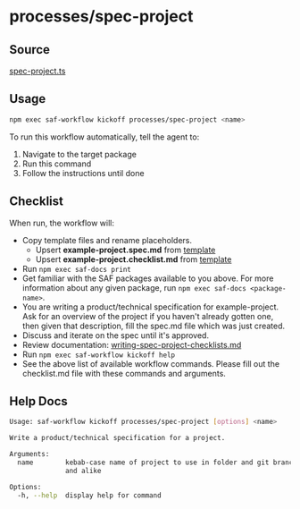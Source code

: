 # processes/spec-project

## Source

[spec-project.ts](https://github.com/sderickson/saflib/blob/main/processes/workflows/spec-project.ts)

## Usage

```bash
npm exec saf-workflow kickoff processes/spec-project <name>
```

To run this workflow automatically, tell the agent to:

1. Navigate to the target package
2. Run this command
3. Follow the instructions until done

## Checklist

When run, the workflow will:

- Copy template files and rename placeholders.
  - Upsert **example-project.spec.md** from [template](https://github.com/sderickson/saflib/blob/main/processes/workflows/templates/template-file.spec.md)
  - Upsert **example-project.checklist.md** from [template](https://github.com/sderickson/saflib/blob/main/processes/workflows/templates/template-file.checklist.md)
- Run `npm exec saf-docs print`
- Get familiar with the SAF packages available to you above. For more information about any given package, run `npm exec saf-docs <package-name>`.
- You are writing a product/technical specification for example-project. Ask for an overview of the project if you haven't already gotten one, then given that description, fill the spec.md file which was just created.
- Discuss and iterate on the spec until it's approved.
- Review documentation: [writing-spec-project-checklists.md](https://github.com/sderickson/saflib/blob/main/processes/docs/writing-spec-project-checklists.md)
- Run `npm exec saf-workflow kickoff help`
- See the above list of available workflow commands. Please fill out the checklist.md file with these commands and arguments.

## Help Docs

```bash
Usage: saf-workflow kickoff processes/spec-project [options] <name>

Write a product/technical specification for a project.

Arguments:
  name        kebab-case name of project to use in folder and git branch names
              and alike

Options:
  -h, --help  display help for command

```
